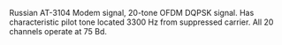 Russian AT-3104 Modem signal, 20-tone OFDM DQPSK signal. Has characteristic pilot tone located 3300 Hz from suppressed carrier. All 20 channels operate at 75 Bd.